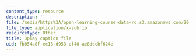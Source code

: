```yaml
---
content_type: resource
description: ''
file: /media/https%3A/open-learning-course-data-rc.s3.amazonaws.com/20-219-becoming-the-next-bill-nye-writing-and-hosting-the-educational-show-january-iap-2015/fb054a8fec13d953ef40ae8ddcbf624e_BZfqcnlpofI.srt
file_type: application/x-subrip
resourcetype: Other
title: 3play caption file
uid: fb054a8f-ec13-d953-ef40-ae8ddcbf624e
---
```

